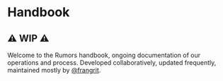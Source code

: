 # Handbook
## ⚠️ WIP ⚠️

Welcome to the Rumors handbook, ongoing documentation of our operations and process. Developed collaboratively, updated frequently, maintained mostly by [@frangrit](https://github.com/frangrit).

